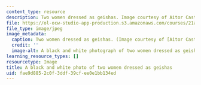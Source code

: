```yaml
---
content_type: resource
description: Two women dressed as geishas. Image courtesy of Aitor Castano.
file: https://ol-ocw-studio-app-production.s3.amazonaws.com/courses/21a-470j-gender-and-representation-of-asian-women-spring-2010/fae9d8852c0f3ddf39cfee0e1bb134ed_21a-470js10-th.jpg
file_type: image/jpeg
image_metadata:
  caption: Two women dressed as geishas. (Image courtesy of [Aitor Castano](http://www.flickr.com/photos/aitorc/2292500151/).)
  credit: ''
  image-alt: A black and white photograph of two women dressed as geishas.
learning_resource_types: []
resourcetype: Image
title: A black and white photo of two women dressed as geishas
uid: fae9d885-2c0f-3ddf-39cf-ee0e1bb134ed
---
```

